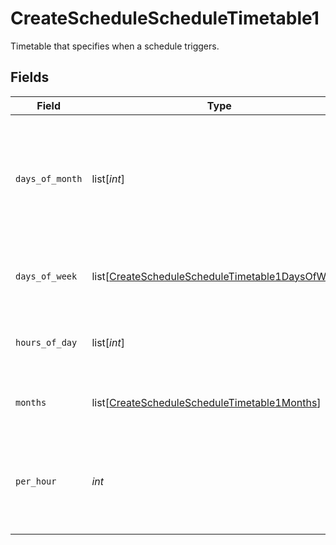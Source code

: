 # CreateScheduleScheduleTimetable1

Timetable that specifies when a schedule triggers.


## Fields

| Field                                                                                                                     | Type                                                                                                                      | Required                                                                                                                  | Description                                                                                                               |
| ------------------------------------------------------------------------------------------------------------------------- | ------------------------------------------------------------------------------------------------------------------------- | ------------------------------------------------------------------------------------------------------------------------- | ------------------------------------------------------------------------------------------------------------------------- |
| `days_of_month`                                                                                                           | list[*int*]                                                                                                               | :heavy_minus_sign:                                                                                                        | Days in a month in which the schedule triggers. This is mutually exclusive with days in a week.                           |
| `days_of_week`                                                                                                            | list[[CreateScheduleScheduleTimetable1DaysOfWeek](../../models/operations/createschedulescheduletimetable1daysofweek.md)] | :heavy_check_mark:                                                                                                        | Days in a week in which the schedule triggers.                                                                            |
| `hours_of_day`                                                                                                            | list[*int*]                                                                                                               | :heavy_check_mark:                                                                                                        | Hours in a day in which the schedule triggers.                                                                            |
| `months`                                                                                                                  | list[[CreateScheduleScheduleTimetable1Months](../../models/operations/createschedulescheduletimetable1months.md)]         | :heavy_minus_sign:                                                                                                        | Months in which the schedule triggers.                                                                                    |
| `per_hour`                                                                                                                | *int*                                                                                                                     | :heavy_check_mark:                                                                                                        | Number of times a schedule triggers per hour, value must be between 1 and 60                                              |